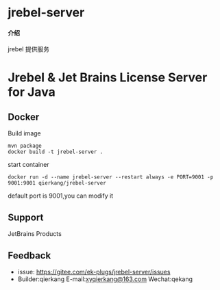 # jrebel-server

#### 介绍
jrebel 提供服务

# Jrebel & Jet Brains License Server for Java


## Docker
Build image
```
mvn package 
docker build -t jrebel-server .
```

start container
```
docker run -d --name jrebel-server --restart always -e PORT=9001 -p 9001:9001 qierkang/jrebel-server
```
default port is 9001,you can modify it
## Support
JetBrains Products

## Feedback

+ issue: https://gitee.com/ek-plugs/jrebel-server/issues
+ Builder:qierkang E-mail:xyqierkang@163.com Wechat:qekang